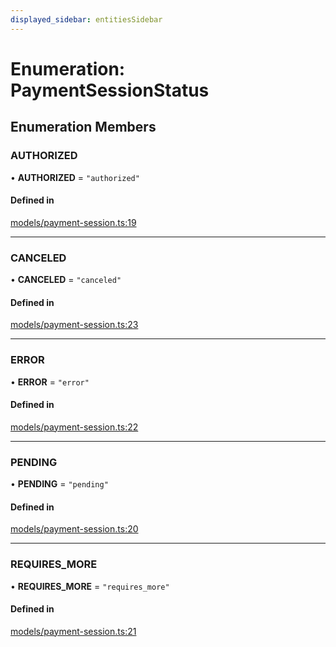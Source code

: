 ```yaml
---
displayed_sidebar: entitiesSidebar
---
```


# Enumeration: PaymentSessionStatus

## Enumeration Members

### AUTHORIZED

• **AUTHORIZED** = ``"authorized"``

#### Defined in

[models/payment-session.ts:19](https://github.com/cloudnepal/medusa/blob/4f3a7c90/packages/medusa/src/models/payment-session.ts#L19)

___

### CANCELED

• **CANCELED** = ``"canceled"``

#### Defined in

[models/payment-session.ts:23](https://github.com/cloudnepal/medusa/blob/4f3a7c90/packages/medusa/src/models/payment-session.ts#L23)

___

### ERROR

• **ERROR** = ``"error"``

#### Defined in

[models/payment-session.ts:22](https://github.com/cloudnepal/medusa/blob/4f3a7c90/packages/medusa/src/models/payment-session.ts#L22)

___

### PENDING

• **PENDING** = ``"pending"``

#### Defined in

[models/payment-session.ts:20](https://github.com/cloudnepal/medusa/blob/4f3a7c90/packages/medusa/src/models/payment-session.ts#L20)

___

### REQUIRES\_MORE

• **REQUIRES\_MORE** = ``"requires_more"``

#### Defined in

[models/payment-session.ts:21](https://github.com/cloudnepal/medusa/blob/4f3a7c90/packages/medusa/src/models/payment-session.ts#L21)
